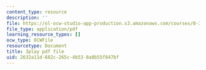 ```yaml
---
content_type: resource
description: ''
file: https://ol-ocw-studio-app-production.s3.amazonaws.com/courses/8-333-statistical-mechanics-i-statistical-mechanics-of-particles-fall-2013/2632a11d682c265c4b538a8b55f847bf_I_LcUur7quE.pdf
file_type: application/pdf
learning_resource_types: []
ocw_type: OCWFile
resourcetype: Document
title: 3play pdf file
uid: 2632a11d-682c-265c-4b53-8a8b55f847bf
---
```

